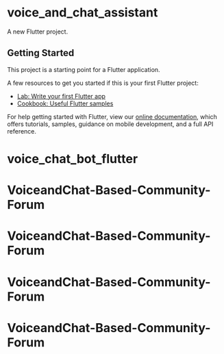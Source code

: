 # voice_and_chat_assistant

A new Flutter project.

## Getting Started

This project is a starting point for a Flutter application.

A few resources to get you started if this is your first Flutter project:

- [Lab: Write your first Flutter app](https://flutter.dev/docs/get-started/codelab)
- [Cookbook: Useful Flutter samples](https://flutter.dev/docs/cookbook)

For help getting started with Flutter, view our
[online documentation](https://flutter.dev/docs), which offers tutorials,
samples, guidance on mobile development, and a full API reference.
# voice_chat_bot_flutter
# VoiceandChat-Based-Community-Forum
# VoiceandChat-Based-Community-Forum
# VoiceandChat-Based-Community-Forum
# VoiceandChat-Based-Community-Forum
